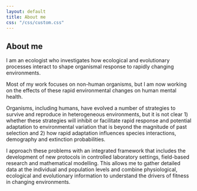 ```yaml
---
layout: default
title: About me
css: "/css/custom.css"
---
```


<div class="container font-16">
  <h2>About me</h2>
  <p>I am an ecologist who investigates how ecological and evolutionary processes interact to shape organismal response to rapidly changing environments. 
  <p>Most of my work focuses on non-human organisms, but I am now working on the effects of these rapid environmental changes on human mental health.<p>
  <p>Organisms, including humans, have evolved a number of strategies to survive and reproduce in heterogeneous environments, but it is not clear 1) whether these strategies will inhibit or facilitate rapid response and potential adaptation to environmental variation that is beyond the magnitude of past selection and 2) how rapid adaptation influences species interactions, demography and extinction probabilities.
  <p>I approach these problems with an integrated framework that includes the development of new protocols in controlled laboratory settings, field-based research and mathematical modelling. This allows me to gather detailed data at the individual and population levels and combine physiological, ecological and evolutionary information to understand the drivers of fitness in changing environments.<p>
